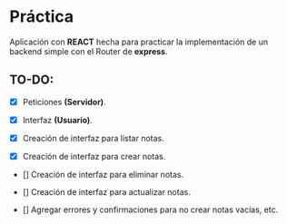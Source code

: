# Práctica

Aplicación con **REACT** hecha para practicar la implementación de un backend simple con el Router de **express**.

## TO-DO:

- [x] Peticiones **(Servidor)**.

- [x] Interfaz **(Usuario)**.

- [x] Creación de interfaz para listar notas.

- [x] Creación de interfaz para crear notas.

- [] Creación de interfaz para eliminar notas.

- [] Creación de interfaz para actualizar notas.

- [] Agregar errores y confirmaciones para no crear notas vacías, etc.
